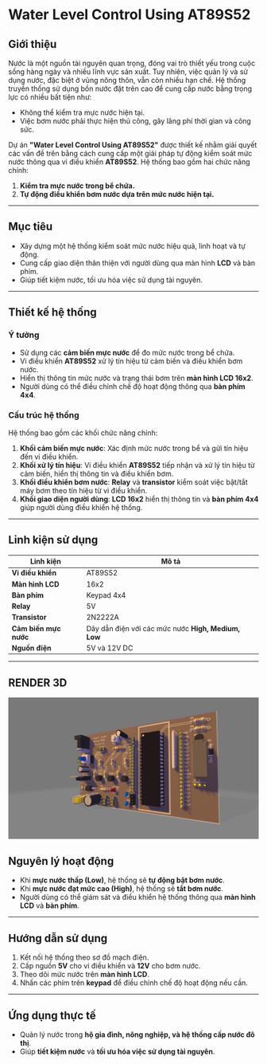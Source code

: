 # Water Level Control Using AT89S52

## Giới thiệu

Nước là một nguồn tài nguyên quan trọng, đóng vai trò thiết yếu trong cuộc sống hàng ngày và nhiều lĩnh vực sản xuất. Tuy nhiên, việc quản lý và sử dụng nước, đặc biệt ở vùng nông thôn, vẫn còn nhiều hạn chế. Hệ thống truyền thống sử dụng bồn nước đặt trên cao để cung cấp nước bằng trọng lực có nhiều bất tiện như:

- Không thể kiểm tra mực nước hiện tại.
- Việc bơm nước phải thực hiện thủ công, gây lãng phí thời gian và công sức.

Dự án **"Water Level Control Using AT89S52"** được thiết kế nhằm giải quyết các vấn đề trên bằng cách cung cấp một giải pháp tự động kiểm soát mức nước thông qua vi điều khiển **AT89S52**. Hệ thống bao gồm hai chức năng chính:

1. **Kiểm tra mực nước trong bể chứa.**  
2. **Tự động điều khiển bơm nước dựa trên mức nước hiện tại.**

---

## Mục tiêu

- Xây dựng một hệ thống kiểm soát mức nước hiệu quả, linh hoạt và tự động.
- Cung cấp giao diện thân thiện với người dùng qua màn hình **LCD** và bàn phím.
- Giúp tiết kiệm nước, tối ưu hóa việc sử dụng tài nguyên.

---

## Thiết kế hệ thống

### Ý tưởng

- Sử dụng các **cảm biến mực nước** để đo mức nước trong bể chứa.
- Vi điều khiển **AT89S52** xử lý tín hiệu từ cảm biến và điều khiển bơm nước.
- Hiển thị thông tin mức nước và trạng thái bơm trên **màn hình LCD 16x2**.
- Người dùng có thể điều chỉnh chế độ hoạt động thông qua **bàn phím 4x4**.

### Cấu trúc hệ thống

Hệ thống bao gồm các khối chức năng chính:

1. **Khối cảm biến mực nước**: Xác định mức nước trong bể và gửi tín hiệu đến vi điều khiển.  
2. **Khối xử lý tín hiệu**: Vi điều khiển **AT89S52** tiếp nhận và xử lý tín hiệu từ cảm biến, hiển thị thông tin và điều khiển bơm.  
3. **Khối điều khiển bơm nước**: **Relay** và **transistor** kiểm soát việc bật/tắt máy bơm theo tín hiệu từ vi điều khiển.  
4. **Khối giao diện người dùng**: **LCD 16x2** hiển thị thông tin và **bàn phím 4x4** giúp người dùng điều khiển hệ thống.  

---

## Linh kiện sử dụng

| Linh kiện          | Mô tả                        |
|--------------------|----------------------------|
| **Vi điều khiển**  | AT89S52                     |
| **Màn hình LCD**   | 16x2                         |
| **Bàn phím**       | Keypad 4x4                   |
| **Relay**         | 5V                           |
| **Transistor**     | 2N2222A                      |
| **Cảm biến mực nước** | Dây dẫn điện với các mức nước **High, Medium, Low** |
| **Nguồn điện**     | 5V và 12V DC                 |

---

## RENDER 3D
![PCB 3D](https://github.com/giangday/Water-Level-Control-Using-AT89S52/blob/main/README/Render3d.png?raw=true)


## Nguyên lý hoạt động

- Khi **mực nước thấp (Low)**, hệ thống sẽ **tự động bật bơm nước**.
- Khi **mực nước đạt mức cao (High)**, hệ thống sẽ **tắt bơm nước**.
- Người dùng có thể giám sát và điều khiển hệ thống thông qua **màn hình LCD** và **bàn phím**.

---

## Hướng dẫn sử dụng

1. Kết nối hệ thống theo sơ đồ mạch điện.
2. Cấp nguồn **5V** cho vi điều khiển và **12V** cho bơm nước.
3. Theo dõi mức nước trên **màn hình LCD**.
4. Nhấn các phím trên **keypad** để điều chỉnh chế độ hoạt động nếu cần.

---

## Ứng dụng thực tế

- Quản lý nước trong **hộ gia đình, nông nghiệp, và hệ thống cấp nước đô thị**.
- Giúp **tiết kiệm nước** và **tối ưu hóa việc sử dụng tài nguyên**.
